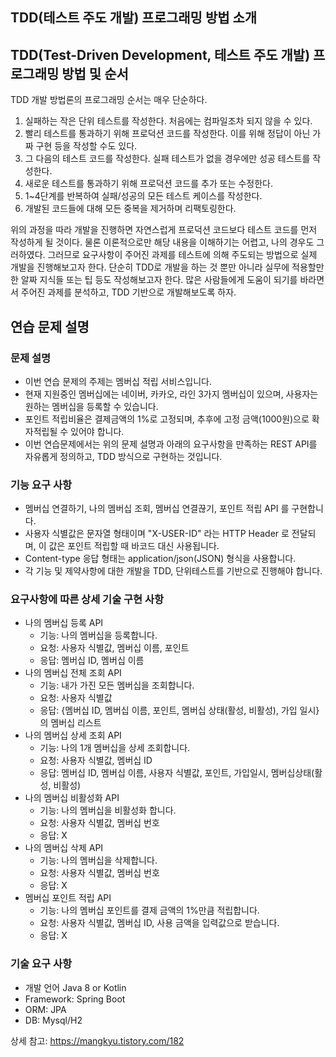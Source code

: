 ## TDD(테스트 주도 개발) 프로그래밍 방법 소개

## TDD(Test-Driven Development, 테스트 주도 개발) 프로그래밍 방법 및 순서
TDD 개발 방법론의 프로그래밍 순서는 매우 단순하다.

1. 실패하는 작은 단위 테스트를 작성한다. 처음에는 컴파일조차 되지 않을 수 있다.
2. 빨리 테스트를 통과하기 위해 프로덕션 코드를 작성한다. 이를 위해 정답이 아닌 가짜 구현 등을 작성할 수도 있다.
3. 그 다음의 테스트 코드를 작성한다. 실패 테스트가 없을 경우에만 성공 테스트를 작성한다.
4. 새로운 테스트를 통과하기 위해 프로덕션 코드를 추가 또는 수정한다.
5. 1~4단계를 반복하여 실패/성공의 모든 테스트 케이스를 작성한다.
6. 개발된 코드들에 대해 모든 중복을 제거하며 리팩토링한다.


위의 과정을 따라 개발을 진행하면 자연스럽게 프로덕션 코드보다 테스트 코드를 먼저 작성하게 될 것이다. 물론 이론적으로만 해당 내용을 이해하기는 어렵고, 나의 경우도 그러하였다.
그러므로 요구사항이 주어진 과제를 테스트에 의해 주도되는 방법으로 실제 개발을 진행해보고자 한다. 단순히 TDD로 개발을 하는 것 뿐만 아니라 실무에 적용할만한 알짜 지식들 또는 팁 등도 작성해보고자 한다.
많은 사람들에게 도움이 되기를 바라면서 주어진 과제를 분석하고, TDD 기반으로 개발해보도록 하자.



## 연습 문제 설명

### 문제 설명
- 이번 연습 문제의 주제는 멤버십 적립 서비스입니다.
- 현재 지원중인 멤버십에는 네이버, 카카오, 라인 3가지 멤버십이 있으며, 사용자는 원하는 멤버십을 등록할 수 있습니다.
- 포인트 적립비율은 결제금액의 1%로 고정되며, 추후에 고정 금액(1000원)으로 확자적립될 수 있어야 합니다.
- 이번 연습문제에서는 위의 문제 설명과 아래의 요구사항을 만족하는 REST API를 자유롭게 정의하고, TDD 방식으로 구현하는 것입니다.

### 기능 요구 사항
- 멤버십 연결하기, 나의 멤버십 조회, 멤버십 연결끊기, 포인트 적립 API 를 구현합니다.
- 사용자 식별값은 문자열 형태이며 "X-USER-ID" 라는 HTTP Header 로 전달되며, 이 값은 포인트 적립할 때 바코드 대신 사용됩니다.
- Content-type 응답 형태는 application/json(JSON) 형식을 사용합니다.
- 각 기능 및 제약사항에 대한 개발을 TDD, 단위테스트를 기반으로 진행해야 합니다.

### 요구사항에 따른 상세 기술 구현 사항
- 나의 멤버십 등록 API
    - 기능: 나의 멤버십을 등록합니다.
    - 요청: 사용자 식별값, 멤버십 이름, 포인트
    - 응답: 멤버십 ID, 멤버십 이름
- 나의 멤버십 전체 조회 API
    - 기능: 내가 가진 모든 멤버십을 조회합니다.
    - 요청: 사용자 식별값
    - 응답: {멤버십 ID, 멤버십 이름, 포인트, 멤버십 상태(활성, 비활성), 가입 일시}의 멤버십 리스트
- 나의 멤버십 상세 조회 API
    - 기능: 나의 1개 멤버십을 상세 조회합니다.
    - 요청: 사용자 식별값, 멤버십 ID
    - 응답: 멤버십 ID, 멤버십 이름, 사용자 식별값, 포인트, 가입일시, 멤버십상태(활성, 비활성)
- 나의 멤버십 비활성화 API
    - 기능: 나의 멤버십을 비활성화 합니다.
    - 요청: 사용자 식별값, 멤버십 번호
    - 응답: X
- 나의 멤버십 삭제 API
    - 기능: 나의 멤버십을 삭제합니다.
    - 요청: 사용자 식별값, 멤버십 번호
    - 응답: X
- 멤버십 포인트 적립 API
    - 기능: 나의 멤버십 포인트를 결제 금액의 1%만큼 적립합니다.
    - 요청: 사용자 식별값, 멤버십 ID, 사용 금액을 입력값으로 받습니다.
    - 응답: X

### 기술 요구 사항
- 개발 언어 Java 8 or Kotlin
- Framework: Spring Boot
- ORM: JPA
- DB: Mysql/H2


상세 참고: https://mangkyu.tistory.com/182